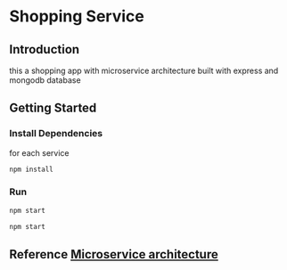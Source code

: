 #  Shopping Service

## Introduction
this a shopping app with microservice architecture built with express and mongodb database 

## Getting Started

### Install Dependencies
for each service 
```bash
npm install
```

### Run
```bash
npm start
```

```bash
npm start
```
## Reference [Microservice architecture](https://www.youtube.com/watch?v=EXDkgjU8DDU&list=PLaLqLOj2bk9ZV2RhqXzABUP5QSg42uJEs)